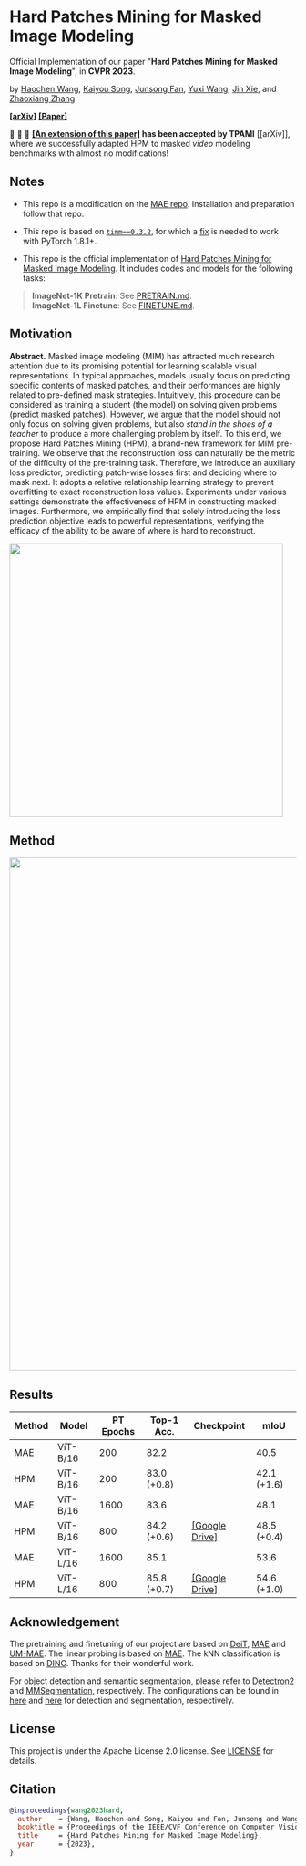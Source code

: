 # Hard Patches Mining for Masked Image Modeling

Official Implementation of our paper "**Hard Patches Mining for Masked Image Modeling**", in **CVPR 2023**. 

by 
<a href="https://scholar.google.com/citations?user=oNlpTdcAAAAJ&hl=zh-CN" target="_blank">Haochen Wang</a>,
<a href="https://scholar.google.com/citations?user=VLqzM1wAAAAJ&hl=zh-CN" target="_blank">Kaiyou Song</a>,
<a href="https://scholar.google.com/citations?hl=zh-CN&user=AfK4UcUAAAAJ" target="_blank">Junsong Fan</a>,
<a href="https://scholar.google.com/citations?hl=zh-CN&user=waLCodcAAAAJ" target="_blank">Yuxi Wang</a>,
<a href="https://openreview.net/profile?id=~Jin_Xie9" target="_blank">Jin Xie</a>, and
<a href="https://scholar.google.com/citations?user=qxWfV6cAAAAJ" target="_blank">Zhaoxiang Zhang</a>

**[[arXiv]](https://arxiv.org/abs/2304.05919)**  **[[Paper]](https://arxiv.org/pdf/2304.05919.pdf)**

:bell: :bell: :bell: **[[An extension of this paper]](https://arxiv.org/abs/2312.13714) has been accepted by TPAMI** [[arXiv]], where we successfully adapted HPM to masked *video* modeling benchmarks with almost no modifications!

## Notes

* This repo is a modification on the [MAE repo](https://github.com/facebookresearch/mae). Installation and preparation follow that repo.

* This repo is based on [`timm==0.3.2`](https://github.com/rwightman/pytorch-image-models), for which a [fix](https://github.com/rwightman/pytorch-image-models/issues/420#issuecomment-776459842) is needed to work with PyTorch 1.8.1+.

* This repo is the official implementation of [Hard Patches Mining for Masked Image Modeling](https://arxiv.org/pdf/2304.05919.pdf). It includes codes and models for the following tasks:
> **ImageNet-1K Pretrain**: See [PRETRAIN.md](PRETRAIN.md).\
> **ImageNet-1L Finetune**: See [FINETUNE.md](FINETUNE.md).

## Motivation
**Abstract.**
Masked image modeling (MIM) has attracted much research attention due to its promising potential for learning scalable visual representations.
In typical approaches, models usually focus on predicting specific contents of masked patches, and their performances are highly related to pre-defined mask strategies.
Intuitively, this procedure can be considered as training a student (the model) on solving given problems (predict masked patches).
However, we argue that the model should not only focus on solving given problems, but also *stand in the shoes of a teacher* to produce a more challenging problem by itself.
To this end, we propose Hard Patches Mining (HPM), a brand-new framework for MIM pre-training.
We observe that the reconstruction loss can naturally be the metric of the difficulty of the pre-training task.
Therefore, we introduce an auxiliary loss predictor, predicting patch-wise losses first and deciding where to mask next.
It adopts a relative relationship learning strategy to prevent overfitting to exact reconstruction loss values.
Experiments under various settings demonstrate the effectiveness of HPM in constructing masked images.
Furthermore, we empirically find that solely introducing the loss prediction objective leads to powerful representations, verifying the efficacy of the ability to be aware of where is hard to reconstruct.


<img src="src/motivation.png" width="480">

## Method
 
<img src="src/pipeline.png" width="900">

## Results
| Method | Model    | PT Epochs | Top-1 Acc.  | Checkpoint | mIoU        |
|--------|----------|-----------|-------------|------------|-------------|
| MAE    | ViT-B/16 | 200       | 82.2        |            | 40.5        |
| HPM    | ViT-B/16 | 200       | 83.0 (+0.8) |            | 42.1 (+1.6) |
| MAE    | ViT-B/16 | 1600      | 83.6        |            | 48.1        |
| HPM    | ViT-B/16 | 800       | 84.2 (+0.6) | [[Google Drive]](https://drive.google.com/file/d/1443UA5e6EvGAdnUkGd3ayMGipkRwhU4u/view?usp=sharing) | 48.5 (+0.4) |
| MAE    | ViT-L/16 | 1600      | 85.1        |            | 53.6        |
| HPM    | ViT-L/16 | 800       | 85.8 (+0.7) | [[Google Drive]](https://drive.google.com/file/d/1DLzvdUt1wO5ZEUV12AVOtWyXLUIUR85o/view?usp=sharing) | 54.6 (+1.0) |


## Acknowledgement
The pretraining and finetuning of our project are based on [DeiT](https://github.com/facebookresearch/deit), [MAE](https://github.com/facebookresearch/mae) and [UM-MAE](https://github.com/implus/UM-MAE). 
The linear probing is based on [MAE](https://github.com/facebookresearch/mae).
The kNN classification is based on [DINO](https://github.com/facebookresearch/dino).
Thanks for their wonderful work.

For object detection and semantic segmentation, please refer to [Detectron2](https://github.com/facebookresearch/detectron2) and [MMSegmentation](https://github.com/open-mmlab/mmsegmentation), respectively.
The configurations can be found in [here](https://github.com/open-mmlab/mmsegmentation/tree/master/configs/mae) and [here](https://github.com/facebookresearch/detectron2/tree/main/projects/ViTDet) for detection and segmentation, respectively.


## License
This project is under the Apache License 2.0 license. See [LICENSE](LICENSE) for details.

## Citation
```bibtex
@inproceedings{wang2023hard,
  author    = {Wang, Haochen and Song, Kaiyou and Fan, Junsong and Wang, Yuxi and Xie, Jin and Zhang, Zhaoxiang},
  booktitle = {Proceedings of the IEEE/CVF Conference on Computer Vision and Pattern Recognition (CVPR)},
  title     = {Hard Patches Mining for Masked Image Modeling},
  year      = {2023},
}
```
